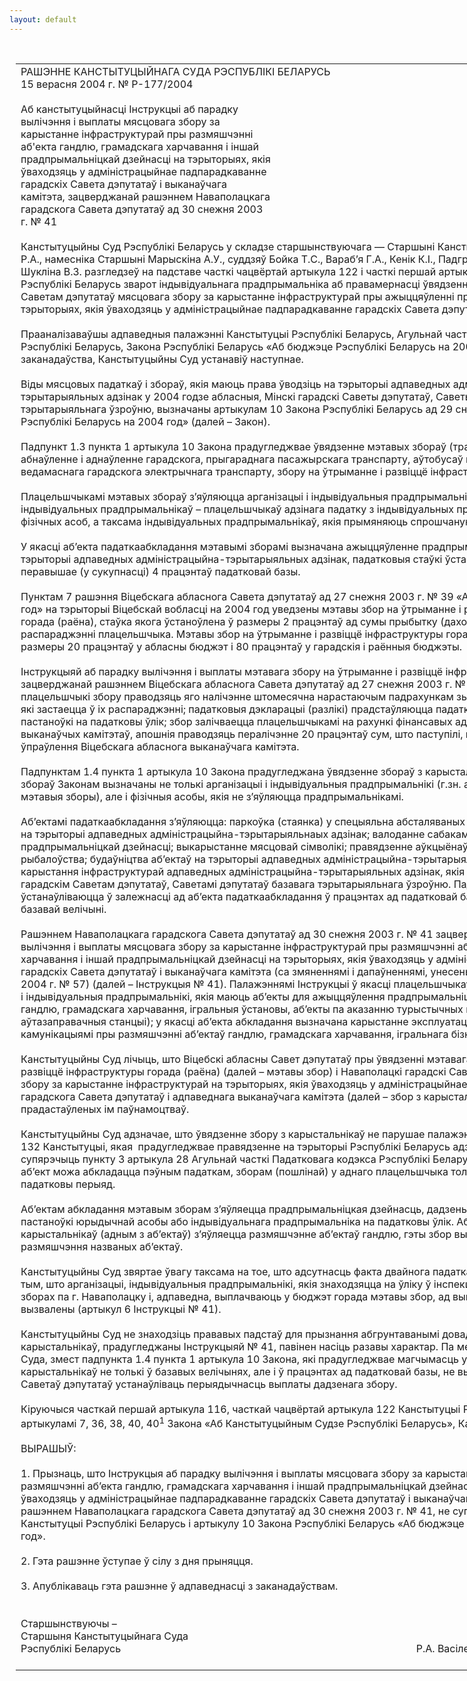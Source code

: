 ```yaml
---
layout: default
---
```


<div style="margin: 0px auto; width: 1000px;">

<div id="flag">

 

</div>

<div id="fixedWidth">

<div id="body">

<div id="columnSpanned">

<div id="content" style="margin: 10px">

<table>
<colgroup>
<col style="width: 100%" />
</colgroup>
<tbody>
<tr class="odd">
<td><div data-align="center" style="text-transform: uppercase;">
Рашэнне Канстытуцыйнага Суда Рэспублікі Беларусь
</div>
<div data-align="center">
15 верасня 2004 г. № Р-177/2004
</div>
<div data-align="left" style="width: 400px; margin-top: 20px; margin-bottom: 20px;">
Аб канстытуцыйнасці Iнструкцыі аб парадку вылічэння і выплаты мясцовага збору за карыстанне інфраструктурай пры размяшчэнні аб'екта гандлю, грамадскага харчавання і іншай прадпрымальніцкай дзейнасці на тэрыторыях, якія ўваходзяць у адміністрацыйнае падпарадкаванне гарадскіх Савета дэпутатаў і выканаўчага камітэта, зацверджанай рашэннем Наваполацкага гарадскога Савета дэпутатаў ад 30 снежня 2003 г. № 41
</div>
<div data-align="justify">
Канстытуцыйны Суд Рэспублікі Беларусь у складзе старшынствуючага — Старшыні Канстытуцыйнага Суда Васілевіча Р.А., намесніка Старшыні Марыскіна А.У., суддзяў Бойка Т.С., Вараб’я Г.А., Кенік К.I., Падгрушы В.В., Цікавенкі А.Г., Шукліна В.З. разгледзеў на падставе часткі чацвёртай артыкула 122 і часткі першай артыкула 116 Канстытуцыі Рэспублікі Беларусь зварот індывідуальнага прадпрымальніка аб правамернасці ўвядзення Наваполацкім гарадскім Саветам дэпутатаў мясцовага збору за карыстанне інфраструктурай пры ажыццяўленні прадпрымальніцкай дзейнасці на тэрыторыях, якія ўваходзяць у адміністрацыйнае падпарадкаванне гарадскіх Савета дэпутатаў і выканаўчага камітэта.
</div>
<div data-align="justify">
 
</div>
<div data-align="justify">
Прааналізаваўшы адпаведныя палажэнні Канстытуцыі Рэспублікі Беларусь, Агульнай часткі Падатковага кодэкса Рэспублікі Беларусь, Закона Рэспублікі Беларусь «Аб бюджэце Рэспублікі Беларусь на 2004 год» і іншых актаў заканадаўства, Канстытуцыйны Суд устанавіў наступнае.
</div>
<div data-align="justify">
 
</div>
<div data-align="justify">
Віды мясцовых падаткаў і збораў, якія маюць права ўводзіць на тэрыторыі адпаведных адміністрацыйна-тэрытарыяльных адзінак у 2004 годзе абласныя, Мінскі гарадскі Саветы дэпутатаў, Саветы дэпутатаў базавага тэрытарыяльнага ўзроўню, вызначаны артыкулам 10 Закона Рэспублікі Беларусь ад 29 снежня 2003 г. «Аб бюджэце Рэспублікі Беларусь на 2004 год» (далей – Закон).
</div>
<div data-align="justify">
 
</div>
<div data-align="justify">
Падпункт 1.3 пункта 1 артыкула 10 Закона прадугледжвае ўвядзенне мэтавых збораў (транспартнага збору на абнаўленне і аднаўленне гарадскога, прыгараднага пасажырскага транспарту, аўтобусаў міжгародніх зносін і ўтрыманне ведамаснага гарадскога электрычнага транспарту, збору на ўтрыманне і развіццё інфраструктуры горада (раёна)).
</div>
<div data-align="justify">
 
</div>
<div data-align="justify">
Плацельшчыкамі мэтавых збораў з’яўляюцца арганізацыі і індывідуальныя прадпрымальнікі (за выключэннем індывідуальных прадпрымальнікаў – плацельшчыкаў адзінага падатку з індывідуальных прадпрымальнікаў і іншых фізічных асоб, а таксама індывідуальных прадпрымальнікаў, якія прымяняюць спрошчаную сістэму падаткаабкладання).
</div>
<div data-align="justify">
 
</div>
<div data-align="justify">
У якасці аб’екта падаткаабкладання мэтавымі зборамі вызначана ажыццяўленне прадпрымальніцкай дзейнасці на тэрыторыі адпаведных адміністрацыйна-тэрытарыяльных адзінак, падатковыя стаўкі ўстанаўліваюцца ў размеры, які не перавышае (у сукупнасці) 4 працэнтаў падатковай базы.
</div>
<div data-align="justify">
 
</div>
<div data-align="justify">
Пунктам 7 рашэння Віцебскага абласнога Савета дэпутатаў ад 27 снежня 2003 г. № 39 «Аб бюджэце вобласці на 2004 год» на тэрыторыі Віцебскай вобласці на 2004 год уведзены мэтавы збор на ўтрыманне і развіццё інфраструктуры горада (раёна), стаўка якога ўстаноўлена ў размеры 2 працэнтаў ад сумы прыбытку (даходу), якая застаецца ў распараджэнні плацельшчыка. Мэтавы збор на ўтрыманне і развіццё інфраструктуры горада (раёна) залічваецца ў размеры 20 працэнтаў у абласны бюджэт і 80 працэнтаў у гарадскія і раённыя бюджэты.
</div>
<div data-align="justify">
 
</div>
<div data-align="justify">
Iнструкцыяй аб парадку вылічэння і выплаты мэтавага збору на ўтрыманне і развіццё інфраструктуры горада (раёна), зацверджанай рашэннем Віцебскага абласнога Савета дэпутатаў ад 27 снежня 2003 г. № 41, прадугледжваецца, што плацельшчыкі збору праводзяць яго налічэнне штомесячна нарастаючым падрахункам зыходзячы з прыбытку (даходу), які застаецца ў іх распараджэнні; падатковыя дэкларацыі (разлікі) прадстаўляюцца падатковым органам па месцы пастаноўкі на падатковы ўлік; збор залічваецца плацельшчыкамі на рахункі фінансавых аддзелаў раённых (гарадскіх) выканаўчых камітэтаў, апошнія праводзяць пералічэнне 20 працэнтаў сум, што паступілі, на рахунак фінансавага ўпраўлення Віцебскага абласнога выканаўчага камітэта.
</div>
<div data-align="justify">
 
</div>
<div data-align="justify">
Падпунктам 1.4 пункта 1 артыкула 10 Закона прадугледжана ўвядзенне збораў з карыстальнікаў. Плацельшчыкамі гэтых збораў Законам вызначаны не толькі арганізацыі і індывідуальныя прадпрымальнікі (г.зн. асобы, якія выплачваюць мэтавыя зборы), але і фізічныя асобы, якія не з’яўляюцца прадпрымальнікамі.
</div>
<div data-align="justify">
 
</div>
<div data-align="justify">
Аб’ектамі падаткаабкладання з’яўляюцца: паркоўка (стаянка) у спецыяльна абсталяваных месцах; ажыццяўленне гандлю на тэрыторыі адпаведных адміністрацыйна-тэрытарыяльнаых адзінак; валоданне сабакамі і (або) выкарыстанне іх у прадпрымальніцкай дзейнасці; выкарыстанне мясцовай сімволікі; правядзенне аўкцыёнаў; ажыццяўленне паляўніцтва і рыбалоўства; будаўніцтва аб’ектаў на тэрыторыі адпаведных адміністрацыйна-тэрытарыяльных адзінак; іншыя віды карыстання інфраструктурай адпаведных адміністрацыйна-тэрытарыяльных адзінак, якія вызначаюцца Мінскім гарадскім Саветам дэпутатаў, Саветамі дэпутатаў базавага тэрытарыяльнага ўзроўню. Падатковыя стаўкі ўстанаўліваюцца ў залежнасці ад аб’екта падаткаабкладання ў працэнтах ад падатковай базы і (або) у размерах, кратных базавай велічыні.
</div>
<div data-align="justify">
 
</div>
<div data-align="justify">
Рашэннем Наваполацкага гарадскога Савета дэпутатаў ад 30 снежня 2003 г. № 41 зацверджана Iнструкцыя аб парадку вылічэння і выплаты мясцовага збору за карыстанне інфраструктурай пры размяшчэнні аб’екта гандлю, грамадскага харчавання і іншай прадпрымальніцкай дзейнасці на тэрыторыях, якія ўваходзяць у адміністрацыйнае падпарадкаванне гарадскіх Савета дэпутатаў і выканаўчага камітэта (са змяненнямі і дапаўненнямі, унесенымі рашэннем ад 30 студзеня 2004 г. № 57) (далей – Iнструкцыя № 41). Палажэннямі Iнструкцыі ў якасці плацельшчыкаў збору вызначаны арганізацыі і індывідуальныя прадпрымальнікі, якія маюць аб’екты для ажыццяўлення прадпрымальніцкай дзейнасці (рознічнага гандлю, грамадскага харчавання, ігральныя ўстановы, аб’екты па аказанню турыстычных паслуг, платныя аўтастаянкі, аўтазаправачныя станцыі); у якасці аб’екта абкладання вызначана карыстанне эксплуатацыйнымі сістэмамі і камунікацыямі пры размяшчэнні аб’ектаў гандлю, грамадскага харчавання, ігральнага бізнесу і г.д.
</div>
<div data-align="justify">
 
</div>
<div data-align="justify">
Канстытуцыйны Суд лічыць, што Віцебскі абласны Савет дэпутатаў пры ўвядзенні мэтавага збору на ўтрыманне і развіццё інфраструктуры горада (раёна) (далей – мэтавы збор) і Наваполацкі гарадскі Савет дэпутатаў пры ўвядзенні збору за карыстанне інфраструктурай на тэрыторыях, якія ўваходзяць у адміністрацыйнае падпарадкаванне названага гарадскога Савета дэпутатаў і адпаведнага выканаўчага камітэта (далей – збор з карыстальнікаў), дзейнічалі ў межах прадастаўленых ім паўнамоцтваў.
</div>
<div data-align="justify">
 
</div>
<div data-align="justify">
Канстытуцыйны Суд адзначае, што ўвядзенне збору з карыстальнікаў не парушае палажэнняў часткі другой артыкула 132 Канстытуцыі, якая  прадугледжвае правядзенне на тэрыторыі Рэспублікі Беларусь адзінай падатковай палітыкі, і не супярэчыць пункту 3 артыкула 28 Агульнай часткі Падатковага кодэкса Рэспублікі Беларусь, згодна з якім адзін і той жа аб’ект можа абкладацца пэўным падаткам, зборам (пошлінай) у аднаго плацельшчыка толькі адзін раз за адпаведны падатковы перыяд.
</div>
<div data-align="justify">
 
</div>
<div data-align="justify">
Аб’ектам абкладання мэтавым зборам з’яўляецца прадпрымальніцкая дзейнасць, дадзены збор выплачваецца па месцы пастаноўкі юрыдычнай асобы або індывідуальнага прадпрымальніка на падатковы ўлік. Аб’ектам абкладання зборам з карыстальнікаў (адным з аб’ектаў) з’яўляецца размяшчэнне аб’ектаў гандлю, гэты збор выплачваецца па месцы размяшчэння названых аб’ектаў.
</div>
<div data-align="justify">
 
</div>
<div data-align="justify">
Канстытуцыйны Суд звяртае ўвагу таксама на тое, што адсутнасць факта двайнога падаткаабкладання пацвярджаецца і тым, што арганізацыі, індывідуальныя прадпрымальнікі, якія знаходзяцца на ўліку ў інспекцыі Міністэрства па падатках і зборах па г. Наваполацку і, адпаведна, выплачваюць у бюджэт горада мэтавы збор, ад выплаты збору з карыстальнікаў вызвалены (артыкул 6 Iнструкцыі № 41).
</div>
<div data-align="justify">
 
</div>
<div data-align="justify">
Канстытуцыйны Суд не знаходзіць прававых падстаў для прызнання абгрунтаванымі довадаў заяўніка аб тым, што збор з карыстальнікаў, прадугледжаны Iнструкцыяй № 41, павінен насіць разавы характар. Па меркаванню Канстытуцыйнага Суда, змест падпункта 1.4 пункта 1 артыкула 10 Закона, які прадугледжвае магчымасць устанаўлення збору з карыстальнікаў не толькі ў базавых велічынях, але і ў працэнтах ад падатковай базы, не выключае права мясцовых Саветаў дэпутатаў устанаўліваць перыядычнасць выплаты дадзенага збору.
</div>
<div data-align="justify">
 
</div>
<div data-align="justify">
Кіруючыся часткай першай артыкула 116, часткай чацвёртай артыкула 122 Канстытуцыі Рэспублікі Беларусь, артыкуламі 7, 36, 38, 40, 40<sup>1</sup> Закона «Аб Канстытуцыйным Судзе Рэспублікі Беларусь», Канстытуцыйны Суд
</div>
<div data-align="justify">
 
</div>
<div data-align="center">
ВЫРАШЫЎ:
</div>
<div data-align="center">
 
</div>
<div data-align="justify">
1. Прызнаць, што Iнструкцыя аб парадку вылічэння і выплаты мясцовага збору за карыстанне інфраструктурай пры размяшчэнні аб’екта гандлю, грамадскага харчавання і іншай прадпрымальніцкай дзейнасці на тэрыторыях, якія ўваходзяць у адміністрацыйнае падпарадкаванне гарадскіх Савета дэпутатаў і выканаўчага камітэта, зацверджаная рашэннем Наваполацкага гарадскога Савета дэпутатаў ад 30 снежня 2003 г. № 41, не супярэчыць артыкулам 121 і 132 Канстытуцыі Рэспублікі Беларусь і артыкулу 10 Закона Рэспублікі Беларусь «Аб бюджэце Рэспублікі Беларусь на 2004 год».
</div>
<div data-align="justify">
 
</div>
<div data-align="justify">
2. Гэта рашэнне ўступае ў сілу з дня прыняцця.
</div>
<div data-align="justify">
 
</div>
<div data-align="justify">
3. Апублікаваць гэта рашэнне ў адпаведнасці з заканадаўствам.
</div>
<div data-align="justify">
 
</div>
<div>
 
</div>
<div>
Старшынствуючы –
</div>
<div>
Старшыня Канстытуцыйнага Суда
</div>
<div>
Рэспублікі Беларусь<span>                                                                                                              Р.А. Васілевіч</span>
</div>
<div>
 
</div></td>
</tr>
</tbody>
</table>

</div>

<div class="terminator">

 

</div>

</div>

</div>

</div>

</div>
